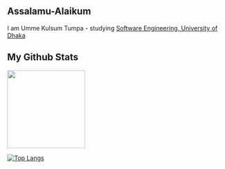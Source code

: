## Assalamu-Alaikum

I am Umme Kulsum Tumpa - studying [Software Engineering, University of Dhaka](http://www.iit.du.ac.bd/)

## My Github Stats
<img height="180em" src="https://github-readme-stats.vercel.app/api?username=UmmeKulsumTumpa&show_icons=true&hide_border=true&&count_private=true&include_all_commits=true"/>

[![Top Langs](https://github-readme-stats.vercel.app/api/top-langs/?username=UmmeKulsumTumpa&layout=compact)](https://github.com/UmmeKulsumTumpa/github-readme-stats)
